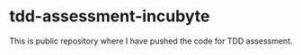 # tdd-assessment-incubyte
This is public repository where I have pushed the code for TDD assessment. 
